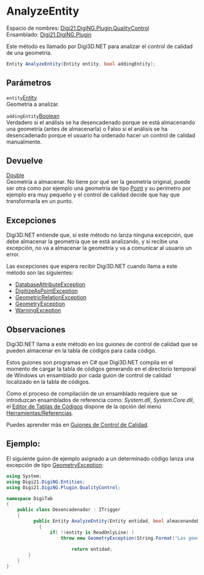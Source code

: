 # AnalyzeEntity

Espacio de nombres: [Digi21.DigiNG.Plugin.QualityControl](/digi3d-net/programacion/.net/referencia/digi21.diging.plugin/digi21.diging.plugin.qualitycontrol/)  
Ensamblado: [Digi21.DigiNG.Plugin](/digi3d-net/programacion/.net/referencia/digi21.diging.plugin/)

Este método es llamado por Digi3D.NET para analizar el control de calidad de una geometría.

```csharp
Entity AnalyzeEntity(Entity entity, bool addingEntity);
```

## Parámetros

`entity`[Entity](/digi3d-net/programacion/.net/referencia/digi21.diging/digi21.diging.entities/clases/entity/)  
Geometría a analizar.

`addingEntity`[Boolean](https://docs.microsoft.com/en-us/dotnet/api/system.boolean?view=net-5.0)  
Verdadero si el análisis se ha desencadenado porque se está almacenando una geometría \(antes de almacenarla\) o Falso si el análisis se ha desencadenado porque el usuario ha ordenado hacer un control de calidad manualmente.

## Devuelve

[Double](https://docs.microsoft.com/en-us/dotnet/api/system.double?view=net-5.0)  
Geometría a almacenar. No tiene por qué ser la geometría original, puede ser otra como por ejemplo una geometría de tipo [Point](/digi3d-net/programacion/.net/referencia/digi21.diging/digi21.diging.entities/clases/point/) y su perímetro por ejemplo era muy pequeño y el control de calidad decide que hay que transformarla en un punto.

## Excepciones

Digi3D.NET entiende que, si este método no lanza ninguna excepción, que debe almacenar la geometría que se está analizando, y si recibe una excepción, no va a almacenar la geometría y va a comunicar al usuario un error.

Las excepciones que espera recibir Digi3D.NET cuando llama a este método son las siguientes:

* [DatabaseAttributeException](/digi3d-net/programacion/.net/referencia/digi21.diging.plugin/digi21.diging.plugin.qualitycontrol/excepciones/databaseattributeexception.md)
* [DigitizeAsPointException](/digi3d-net/programacion/.net/referencia/digi21.diging.plugin/digi21.diging.plugin.qualitycontrol/excepciones/digitizeaspointexception.md)
* [GeometricRelationException](/digi3d-net/programacion/.net/referencia/digi21.diging.plugin/digi21.diging.plugin.qualitycontrol/excepciones/geometricrelationexception.md)
* [GeometryException](/digi3d-net/programacion/.net/referencia/digi21.diging.plugin/digi21.diging.plugin.qualitycontrol/excepciones/geometryexception.md)
* [WarningException](https://docs.microsoft.com/en-us/dotnet/api/system.componentmodel.warningexception?view=net-5.0)

## Observaciones

Digi3D.NET llama a este método en los guiones de control de calidad que se pueden almacenar en la tabla de códigos para cada código.

Estos guiones son programas en C\# que Digi3D.NET compila en el momento de cargar la tabla de códigos generando en el directorio temporal de Windows un ensamblado por cada guion de control de calidad localizado en la tabla de códigos.

Como el proceso de compilación de un ensamblado requiere que se introduzcan ensamblados de referencia como: _System.dll_, _System.Core.dll_, el [Editor de Tablas de Códigos](../../../../../../../../referencia/editor-de-tablas-de-codigos/) dispone de la opción del menú [Herramientas/Referencias](../../../../../../../../referencia/editor-de-tablas-de-codigos/menus/herramientas/referencias.md).

Puedes aprender más en [Guiones de Control de Calidad](../../../../../../guiones-de-control-de-calidad/).

## Ejemplo:

El siguiente guion de ejemplo asignado a un determinado código lanza una excepción de tipo [GeometryException](/digi3d-net/programacion/.net/referencia/digi21.diging.plugin/digi21.diging.plugin.qualitycontrol/excepciones/geometryexception.md):

```csharp
using System;
using Digi21.DigiNG.Entities;
using Digi21.DigiNG.Plugin.QualityControl;

namespace DigiTab
{
    public class Desencadenador : ITrigger 
    {
	      public Entity AnalyzeEntity(Entity entidad, bool almacenandoEntidad) 
		    {
		        if( !(entity is ReadOnlyLine) )
		            throw new GeometryException(String.Format("Las geometrías con el código {0} deben ser líneas.", entidad.Codes[0].Name));
		        
						return entidad;
        }
    }
}
```

